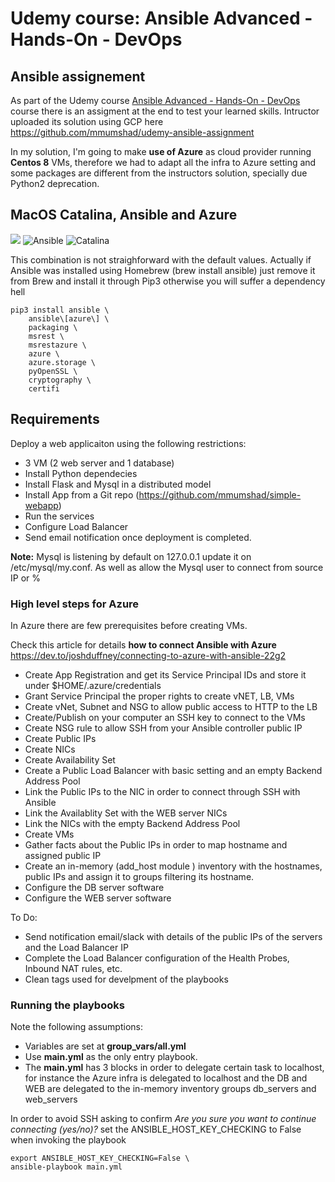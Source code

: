 # Udemy course: Ansible Advanced - Hands-On - DevOps

## Ansible assignement

As part of the Udemy course [Ansible Advanced - Hands-On - DevOps](https://www.udemy.com/course/learn-ansible-advanced/) course there is an assigment at the end to test your learned skills. Intructor uploaded its solution using GCP here https://github.com/mmumshad/udemy-ansible-assignment

In my solution, I'm going to make **use of Azure** as cloud provider running **Centos 8** VMs, therefore we had to adapt all the infra to Azure setting and some packages are different from the instructors solution, specially due Python2 deprecation.

## MacOS Catalina, Ansible and Azure

![](https://redislabs.com/wp-content/uploads/2016/11/Microsoft-Azure-logo-200x200-official.png) ![Ansible](https://upload.wikimedia.org/wikipedia/commons/0/05/Ansible_Logo.png) ![Catalina](https://i.blogs.es/2ab5f0/workfeatured-macos-catalina-icon/200_200.jpg)

This combination is not straighforward with the default values. Actually if Ansible was installed using Homebrew (brew install ansible) just remove it from Brew and install it through Pip3 otherwise you will suffer a dependency hell
```
pip3 install ansible \
    ansible\[azure\] \
    packaging \
    msrest \
    msrestazure \
    azure \
    azure.storage \
    pyOpenSSL \
    cryptography \
    certifi
```

## Requirements

Deploy a web applicaiton using the following restrictions:

- 3 VM (2 web server and 1 database)
- Install Python dependecies
- Install Flask and Mysql in a distributed model
- Install App from a Git repo (https://github.com/mmumshad/simple-webapp)
- Run the services
- Configure Load Balancer
- Send email notification once deployment is completed.

**Note:** Mysql is listening by default on 127.0.0.1  update it on /etc/mysql/my.conf. As well as allow the Mysql user to connect from source IP or % 

### High level steps for Azure

In Azure there are few prerequisites before creating VMs.

Check this article for details **how to connect Ansible with Azure** https://dev.to/joshduffney/connecting-to-azure-with-ansible-22g2

- Create App Registration and get its Service Principal IDs and store it under $HOME/.azure/credentials
- Grant Service Principal the proper rights to create vNET, LB, VMs
- Create vNet, Subnet and NSG to allow public access to HTTP to the LB
- Create/Publish on your computer an SSH key to connect to the VMs
- Create NSG rule to allow SSH from your Ansible controller public IP
- Create Public IPs
- Create NICs
- Create Availability Set
- Create a Public Load Balancer with basic setting and an empty Backend Address Pool
- Link the Public IPs to the NIC in order to connect through SSH with Ansible 
- Link the Availablity Set with the WEB server NICs
- Link the NICs with the empty Backend Address Pool
- Create VMs
- Gather facts about the Public IPs in order to map hostname and assigned public IP
- Create an in-memory (add_host module ) inventory with the hostnames, public IPs and assign it to groups filtering its hostname.
- Configure the DB server software 
- Configure the WEB server software 

To Do:

- Send notification email/slack with details of the public IPs of the servers and the Load Balancer IP
- Complete the Load Balancer configuration of the Health Probes, Inbound NAT rules, etc.
- Clean tags used for develpment of the playbooks


### Running the playbooks

Note the following assumptions:

- Variables are set at **group_vars/all.yml**
- Use **main.yml** as the only entry playbook.
- The **main.yml** has 3 blocks in order to delegate certain task to localhost, for instance the Azure infra is delegated to localhost and the DB and WEB are delegated to the in-memory inventory groups db_servers and web_servers

In order to avoid SSH asking to confirm *Are you sure you want to continue connecting (yes/no)?* set the ANSIBLE_HOST_KEY_CHECKING to False when invoking the playbook
```
export ANSIBLE_HOST_KEY_CHECKING=False \
ansible-playbook main.yml
```